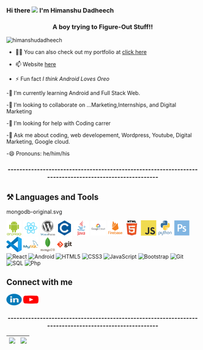 ### Hi there <img src="https://raw.githubusercontent.com/MartinHeinz/MartinHeinz/master/wave.gif" width="30px"> I'm Himanshu Dadheech




<!--
**himanshudadheech/himanshudadheech** is a ✨ _special_ ✨ repository because its `README.md` (this file) appears on your GitHub profile.

Here are some ideas to get you started:


- 🌱 I’m currently learning ...Android
- 👯 I’m looking to collaborate on ...Marketing,Internships, and Digital Marketing
- 🤔 I’m looking for help with ...
- 💬 Ask me about ...
- 📫 How to reach me: ...
- 😄 Pronouns: ...
- ⚡ Fun fact: ...
-->
<h3 align="center">A boy trying to Figure-Out Stuff!!</h3>

<p align="left"> <img src="https://komarev.com/ghpvc/?username=himanshudadheech&label=Profile%20views&color=129e00&style=plastic" alt="himanshudadheech" /> </p>
<!--<img align="right" alt="Coding" width="400" src="https://cdn.dribbble.com/users/2646423/screenshots/5507196/computer.gif">-->


- 👨‍💻 You can also check out my portfolio at [click here](https://himanshudadheech.github.io/React-Resume/)

- 📫 Website [here](http://himanshudadheech.live/)

- ⚡ Fun fact *I think Android Loves Oreo*

-🌱 I’m currently learning Android and Full Stack Web.

-👯 I’m looking to collaborate on ...Marketing,Internships, and Digital Marketing

-🤔 I’m looking for help with Coding carrer

-💬 Ask me about coding, web developement, Wordpress, Youtube, Digital Marketing, Google cloud.

-😄 Pronouns: he/him/his
<h3 align="center">-------------------------------------------------------------------------------------------------------</h3>

## ⚒ Languages and Tools
mongodb-original.svg
<div>
<p align="left"> 
  <img src="https://github.com/devicons/devicon/blob/master/icons/android/android-plain-wordmark.svg" alt="android" width="40" height="40"/>
  <img  src="https://raw.githubusercontent.com/github/explore/80688e429a7d4ef2fca1e82350fe8e3517d3494d/topics/react/react.png"  alt="React" width="40" height="40"/>
  <img src="https://github.com/devicons/devicon/blob/master/icons/wordpress/wordpress-original.svg" alt= "wordpress" width="40" height="40"/>
  <img src="https://github.com/devicons/devicon/blob/master/icons/c/c-plain.svg" alt="c" width="40" height= "40"/>                                                       <img src="https://github.com/devicons/devicon/blob/master/icons/java/java-original-wordmark.svg" alt= "java" width="40" height="40"/>                                 <img src="https://github.com/devicons/devicon/blob/master/icons/googlecloud/googlecloud-original-wordmark.svg" alt= "Google cloud" width="40" height="40"/>           <img src="https://github.com/devicons/devicon/blob/master/icons/firebase/firebase-plain-wordmark.svg" alt= "firebase" width="40" height="40"/>                         <img src="https://github.com/devicons/devicon/blob/master/icons/html5/html5-original-wordmark.svg" alt= "Html" width="40" height="40"/> 
  <img src="https://raw.githubusercontent.com/github/explore/80688e429a7d4ef2fca1e82350fe8e3517d3494d/topics/javascript/javascript.png" alt="JavaScript" width="40" height="40" />
  <img src="https://github.com/devicons/devicon/blob/master/icons/python/python-original-wordmark.svg" alt= "Python" width="40" height="40"/>                           <img src="https://github.com/devicons/devicon/blob/master/icons/photoshop/photoshop-plain.svg" alt= "Photoshop" width="40" height="40"/> 
  <img src="https://raw.githubusercontent.com/github/explore/80688e429a7d4ef2fca1e82350fe8e3517d3494d/topics/visual-studio-code/visual-studio-code.png" alt="Visual   Studio Code" width="40" height="40" />
  
  <img  src="https://github.com/devicons/devicon/blob/master/icons/mysql/mysql-original-wordmark.svg" alt="MySQL" width="40" height="40" />
  <img  src="https://github.com/devicons/devicon/blob/master/icons/mongodb/mongodb-original-wordmark.svg" alt="MongoDB" width="40" height="40"/>
  <img  src="https://github.com/devicons/devicon/blob/master/icons/git/git-original-wordmark.svg" alt="Git" width="40" height="40"  />
 
  <br/>
  <img alt="React"  src="https://img.shields.io/badge/react-00adfe.svg?style=for-the-badge&logo=react&logoColor=white"/>
  <img alt="Android"  src="https://img.shields.io/badge/android-00adfe.svg?style=for-the-badge&logo=android&logoColor=white"/>
  <img alt="HTML5" src="https://img.shields.io/badge/html5-00adfe.svg?style=for-the-badge&logo=html5&logoColor=white"/> 
  <img alt="CSS3"  src="https://img.shields.io/badge/css3-00adfe.svg?style=for-the-badge&logo=css3&logoColor=white"/> 
  <img alt="JavaScript" src="https://img.shields.io/badge/javascript-00adfe.svg?style=for-the-badge&logo=javascript&logoColor=white"/>
  <img alt="Bootstrap" src="https://img.shields.io/badge/bootstrap-00adfe.svg?style=for-the-badge&logo=bootstrap&logoColor=white"/>
  <img alt="Git" src="https://img.shields.io/badge/git-00adfe.svg?style=for-the-badge&logo=git&logoColor=white"/>
  <img alt="SQL" src="https://img.shields.io/badge/mysql-00adfe.svg?style=for-the-badge&logo=mysql&logoColor=white"/>
  <img alt="Php" src="https://img.shields.io/badge/php-00adfe.svg?style=for-the-badge&logo=php&logoColor=white"/>
</p>
</div>


## Connect with me

<a href="https://www.linkedin.com/in/himanshudadheech/" target="blank"><img align="center" src="https://github.com/himanshudadheech/Resouce-Icon/blob/main/linkedin.svg" alt="himanshudadheech" height="30" width="40" /></a>
<a href="https://www.youtube.com/channel/UCHAcoZ9mcQQyfKYjy5YPXEA" target="blank"><img align="center" src="https://github.com/himanshudadheech/Resouce-Icon/blob/main/youtube.svg" alt="himanshu_dadheech_" height="30" width="40" /></a>

<h3 align="center">-------------------------------------------------------------------------------------------------------</h3>

<img src="https://github-readme-stats.vercel.app/api?username=himanshudadheech&&show_icons=true&theme=algolia&count_private=true&include_all_commits=true"/>|<img src="https://github-readme-streak-stats.herokuapp.com/?user=himanshudadheech&theme=algolia"/>
|---|---|



 

<!-- <img align="right" src="https://github-readme-stats.vercel.app/api/top-langs?username=himanshudadheech&show_icons=true&locale=en&layout=compact" width="400"/> -->
